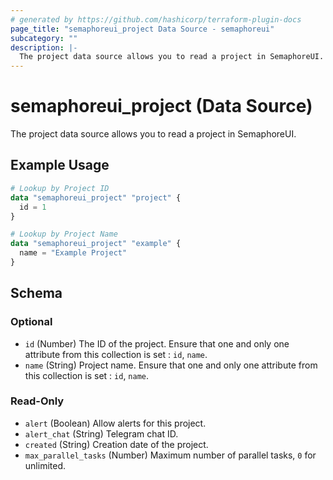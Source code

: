 ```yaml
---
# generated by https://github.com/hashicorp/terraform-plugin-docs
page_title: "semaphoreui_project Data Source - semaphoreui"
subcategory: ""
description: |-
  The project data source allows you to read a project in SemaphoreUI.
---
```


# semaphoreui_project (Data Source)

The project data source allows you to read a project in SemaphoreUI.

## Example Usage

```terraform
# Lookup by Project ID
data "semaphoreui_project" "project" {
  id = 1
}

# Lookup by Project Name
data "semaphoreui_project" "example" {
  name = "Example Project"
}
```

<!-- schema generated by tfplugindocs -->
## Schema

### Optional

- `id` (Number) The ID of the project. Ensure that one and only one attribute from this collection is set : `id`, `name`.
- `name` (String) Project name. Ensure that one and only one attribute from this collection is set : `id`, `name`.

### Read-Only

- `alert` (Boolean) Allow alerts for this project.
- `alert_chat` (String) Telegram chat ID.
- `created` (String) Creation date of the project.
- `max_parallel_tasks` (Number) Maximum number of parallel tasks, `0` for unlimited.
